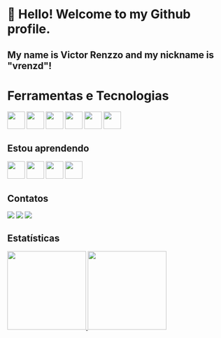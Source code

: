 # 👋 Hello! Welcome to my Github profile.
## My name is Victor Renzzo and my nickname is "vrenzd"!

# Ferramentas e Tecnologias

<img loading="lazy" src="https://cdn.jsdelivr.net/gh/devicons/devicon/icons/git/git-original.svg" width="40" height="40"/> <img loading="lazy" src="https://cdn.jsdelivr.net/gh/devicons/devicon@latest/icons/python/python-original.svg" width="40" height="40"/> <img loading="lazy" src="https://cdn.jsdelivr.net/gh/devicons/devicon@latest/icons/streamlit/streamlit-original.svg" width="40" height="40"/> <img loading="lazy" src="https://cdn.jsdelivr.net/gh/devicons/devicon@latest/icons/github/github-original.svg" width="40" height="40"/> <img loading="lazy" src="https://cdn.jsdelivr.net/gh/devicons/devicon@latest/icons/googlecloud/googlecloud-original.svg" width="40" height="40"/> <img loading="lazy" src="https://cdn.jsdelivr.net/gh/devicons/devicon@latest/icons/azure/azure-original.svg" width="40" height="40"/>

## Estou aprendendo

<img loading="lazy" src="https://cdn.jsdelivr.net/gh/devicons/devicon@latest/icons/numpy/numpy-original.svg" width="40" height="40"/> <img loading="lazy" src="https://cdn.jsdelivr.net/gh/devicons/devicon@latest/icons/scikitlearn/scikitlearn-original.svg" width="40" height="40"/> <img loading="lazy" src="https://cdn.jsdelivr.net/gh/devicons/devicon@latest/icons/keras/keras-original.svg" width="40" height="40"/> <img loading="lazy" src="https://cdn.jsdelivr.net/gh/devicons/devicon@latest/icons/pandas/pandas-original.svg" width="40" height="40"/>

## Contatos

<div>
<a href="https://instagram.com/victorrenzzoo" target="_blank"><img loading="lazy" src="https://img.shields.io/badge/-Instagram-%23E4405F?style=for-the-badge&logo=instagram&logoColor=white" target="_blank"></a>
<a href = "victorrenzzo@gmail.com"><img loading="lazy" src="https://img.shields.io/badge/Gmail-D14836?style=for-the-badge&logo=gmail&logoColor=white" target="_blank"></a>
<a href="https://www.linkedin.com/in/victor-renzzo-b5b09318b/" target="_blank"><img loading="lazy" src="https://img.shields.io/badge/-LinkedIn-%230077B5?style=for-the-badge&logo=linkedin&logoColor=white" target="_blank"></a>   
</div>

## Estatísticas
<div>
<a href="https://github.com/seu-usuário-aqui">
<img loading="lazy" height="180em" src="https://github-readme-stats.vercel.app/api/top-langs/?username=vrenzd&layout=compact&langs_count=7&theme=dracula"/>
<img loading="lazy" height="180em" src="https://github-readme-stats.vercel.app/api?username=vrenzd&show_icons=true&theme=dracula&include_all_commits=true&count_private=true"/>
</div>

         
          
          
          
          
          
          
